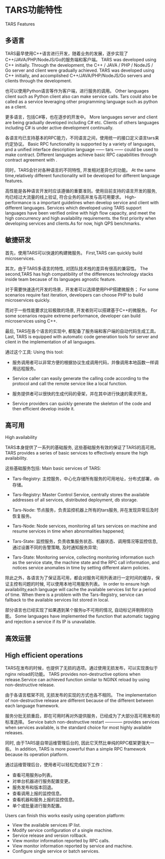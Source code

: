 
# TARS功能特性
TARS Features

## 多语言
TARS最早使用C++语言进行开发，随着业务的发展，逐步实现了C++/JAVA/PHP/NodeJS/Go的服务端和客户端。
TARS was developed using C++ initially. Through the development, the C++ / JAVA / PHP / NodeJS / Go server and client were gradually achieved.
TARS was developed using C++ initially, and accomplished C++/JAVA/PHP/NodeJS/Go servers and clients through the development.

也可以使用Python语言等作为客户端，进行服务的调用。
Other languages client such as Python client also can make service calls. 
Tars could also be called as a service leveraging other programming language such as python as a client. 

更多语言，包括C#等，也在逐步的开发中。
More languages server and client are being gradually developed including C# etc.
Clients of others languages  including C# is under active development continually.

各语言均已支持基本的RPC能力，不同语言之间，使用统一的接口定义语言tars来约定协议。
Basic RPC functionality is supported by a variety of languages, and a unified interface description language —— tars —— could be used to make contract.
Different languages achieve basic RPC capabilities through contract agreement with . 

同时，TARS会针对各种语言的不同特性, 开发相对差异化的功能。
At the same time,relatively different functionality will be developed for different language features.

高性能是各种语言开发时应该遵循的重要准则。使用目前支持的语言开发的服务, 均已经过大流量的线上验证, 符合业务的高并发与高可用要求。
High-performance is a important guidelines when develop service and client with different languages. Services which developed using TARS support languages ​​have been verified online with high flow capacity, and meet the high concurrency and high availability requirements.
                    the first priority when developing services and clients.As for now, high QPS benchmarks.
## 敏捷研发
首先，使用TARS可以快速的构建微服务。
First,TARS can quickly build microservices.

其次，由于TARS多语言的特性, 对团队技术栈的差异有很高的兼容性。
The second,TARS has high compatibility of the differences technology stacks inside team because of its languages agnostic feature.

对于需要快速迭代开发的场景，开发者可以选择使用PHP搭建微服务；
For some scenarios require fast iteration, developers can choose PHP to build microservices quickly.

而对于一些性能要求比较极致的场景, 开发者则可以搭建基于C++的微服务。
For some scenarios require extreme performance, developer can build microservices using C++.

最后, TARS在各个语言的实现中, 都配备了服务端和客户端的自动代码生成工具。
Last, TARS is equipped with automatic code generation tools for server and client in the implementation of all languages.

通过这个工具:
Using this tool:

* 服务调用者可以非常方便的根据协议生成调用代码，并像调用本地函数一样调用远程服务。
* Service caller can easily generate the calling code according to the protocol and call the remote service like a local function.

* 服务提供者可以很快的生成代码的骨架，并在其中进行快速的需求开发。
* Service providers can quickly generate the skeleton of the code and then efficient develop inside it.

## 高可用
High availability

TARS本身提供了一系列的基础服务, 这些基础服务有效的保证了TARS的高可用。
TARS provides a series of basic services to effectively ensure the high availability. 

这些基础服务包括:
Main basic services of TARS:

* Tars-Registry: 主控服务，中心化存储所有服务的可用地址，分布式部署，db存储。
* Tars-Registry: Master Control Service, centrally stores the available addresses of all services, distributed deployment, db storage.

* Tars-Node: 节点服务，负责监控机器上所有的tars服务, 并在发现异常后及时恢复服务。
* Tars-Node: Node services, monitoring all tars services on machine and resume services in time when abnormalities happened;

* Tars-State: 监控服务，负责收集服务状态、机器状态、调用情况等监控信息, 通过设置不同的告警策略, 及时通知服务异常;
* Tars-State: Monitoring service, collecting monitoring information such as the service state, the machine state and the RPC call information, and notices service anomalies in time by setting different alarm policies.

除此之外，各语言为了保证高可用，都会对服务可用列表进行一定时间的缓存，保证主控有问题的时候, 可以使用本地可用服务列表。
In order to ensure high availability,each language will cache the available services list for a period of time. When there is a problem with the Tars-Registry, service can fallback to the available services list stored in local.

部分语言也已经实现了如果遇到某个服务ip不可用的情况, 自动标记并剔除的功能。
Some languages ​​have implemented the function that automatic tagging and rejection a service if its IP is unavailable.

## 高效运营
## High efficient operations

TARS在发布的时候，也提供了无损的选项。通过使用无损发布，可以实现类似于nginx reload的功能。
TARS provides non-destructive options when release.Service can achieved function similar to NGINX reload by using non-destructive release.

由于各语言框架不同, 无损发布的实现的方式也各不相同。
The implementation of non-destructive release are different because of the different between each language framework.

服务分批无损重启，即在可用时再对外提供服务，已经成为了大部分高可用发布的标准选择。
Service batch non-destructive restart ———— provides services when services available, is the standard choice for most highly available releases.

同时, 由于TARS是自带运维管理后台的, 因此它天然比单纯的RPC框架更强大一些。
In addition, TARS is more powerful than a simple RPC framework because its operation platform. 

通过运维管理后台，使用者可以轻松完成如下工作：
* 查看可用服务ip列表。
* 对单台机器进行服务配置变更。
* 服务发布和版本回退。
* 查看调用上报的监控信息。
* 查看机器和服务上报的监控信息。
* 单个或批量进行服务配置。

Users can finish this works easily using operation platform:
* View the available services IP list.
* Modify service configuration of a single machine.
* Service release and version rollback.
* View monitor information reported by RPC calls.
* View monitor information reported by service and machine.
* Configure single service or batch services.
